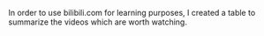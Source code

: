 In order to use bilibili.com for learning purposes, I created a table to summarize the videos which are worth watching.
